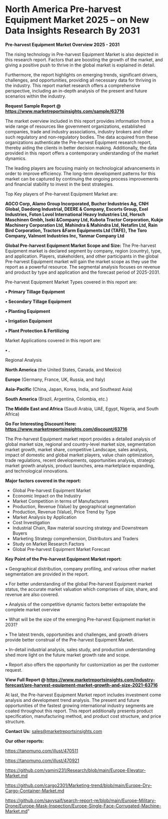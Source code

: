 # North America Pre-harvest Equipment Market 2025 – on New Data Insights Research By 2031

<Strong> Pre-harvest Equipment Market Overview 2025 - 2031</strong>

The rising technology in Pre-harvest Equipment Market is also depicted in this research report. Factors that are boosting the growth of the market, and giving a positive push to thrive in the global market is explained in detail.

Furthermore, the report highlights on emerging trends, significant drivers, challenges, and opportunities, providing all necessary data for thriving in the industry. This report market research offers a comprehensive perspective, including an in-depth analysis of the present and future scenarios within the industry.

<strong>Request Sample Report @ <a href=https://www.marketreportsinsights.com/sample/63716>https://www.marketreportsinsights.com/sample/63716</a></strong>

The market overview included in this report provides information from a wide range of resources like government organizations, established companies, trade and industry associations, industry brokers and other such regulatory and non-regulatory bodies. The data acquired from these organizations authenticate the Pre-harvest Equipment research report, thereby aiding the clients in better decision making. Additionally, the data provided in this report offers a contemporary understanding of the market dynamics.

The leading players are focusing mainly on technological advancements in order to improve efficiency. The long-term development patterns for this market can be captured by continuing the ongoing process improvements and financial stability to invest in the best strategies.

Top Key players of Pre-harvest Equipment Market are:

<strong>AGCO Corp, Alamo Group Incorporated, Bucher Industries Ag, CNH Global, Daedong Industrial, DEERE & Company, Escorts Group, Exel Industries, Foton Lovol International Heavy Industries Ltd, Horsch Maschinen Gmbh, Iseki &Company Ltd, Kubota Tractor Corporation, Kukje Machinery Corporation Ltd, Mahindra & Mahindra Ltd, Netafim Ltd, Rain Bird Corporation, Tractors &Farm Equipments Ltd (TAFE), The Toro Company, Valmont Industries Inc, Yanmar Company Ltd</strong>

<strong><b>Global Pre-harvest Equipment Market Scope and Size:</b></strong>
The Pre-harvest Equipment market is declared segment by company, region (country), type, and application. Players, stakeholders, and other participants in the global Pre-harvest Equipment market will gain the market scope as they use the report as a powerful resource. The segmental analysis focuses on revenue and product by type and application and the forecast period of 2025-2031.

Pre-harvest Equipment Market Types covered in this report are:

<strong>• Primary Tillage Equipment

• Secondary Tillage Equipment

• Planting Equipment

• Irrigation Equipment

• Plant Protection & Fertilizing</strong>

Market Applications covered in this report are:

<strong>• .</strong> 

Regional Analysis

<strong>North America</strong> (the United States, Canada, and Mexico)

<strong>Europe</strong> (Germany, France, UK, Russia, and Italy)

<strong>Asia-Pacific</strong> (China, Japan, Korea, India, and Southeast Asia)

<strong>South America</strong> (Brazil, Argentina, Colombia, etc.)

<strong>The Middle East and Africa</strong> (Saudi Arabia, UAE, Egypt, Nigeria, and South Africa)

<strong>Go For Interesting Discount Here: <a href=https://www.marketreportsinsights.com/discount/63716>https://www.marketreportsinsights.com/discount/63716</a></strong>

The Pre-harvest Equipment market report provides a detailed analysis of global market size, regional and country-level market size, segmentation market growth, market share, competitive Landscape, sales analysis, impact of domestic and global market players, value chain optimization, trade regulations, recent developments, opportunities analysis, strategic market growth analysis, product launches, area marketplace expanding, and technological innovations.

<strong><b>Major factors covered in the report:</b></strong>
<ul>
  <li>Global Pre-harvest Equipment Market </li>
  <li>Economic Impact on the Industry</li>
  <li>Market Competition in terms of Manufacturers</li>
  <li>Production, Revenue (Value) by geographical segmentation</li>
  <li>Production, Revenue (Value), Price Trend by Type</li>
  <li>Market Analysis by Application</li>
  <li>Cost Investigation</li>
  <li>Industrial Chain, Raw material sourcing strategy and Downstream Buyers</li>
  <li>Marketing Strategy comprehension, Distributors and Traders</li>
  <li>Study on Market Research Factors</li>
  <li>Global Pre-harvest Equipment Market Forecast</li>
</ul>

<strong><b>Key Point of the Pre-harvest Equipment Market report:</b></strong>

• Geographical distribution, company profiling, and various other market segmentation are provided in the report.

• For better understanding of the global Pre-harvest Equipment market status, the accurate market valuation which comprises of size, share, and revenue are also covered.

• Analysis of the competitive dynamic factors better extrapolate the complete market overview

• What will be the size of the emerging Pre-harvest Equipment market in 2031?

• The latest trends, opportunities and challenges, and growth drivers provide better construal of the Pre-harvest Equipment Market.

• In-detail industrial analysis, sales study, and production understanding shed more light on the future market growth rate and scope.

• Report also offers the opportunity for customization as per the customer request.

<strong><b>View Full Report @ <a href=https://www.marketreportsinsights.com/industry-forecast/pre-harvest-equipment-market-growth-and-size-2021-63716>https://www.marketreportsinsights.com/industry-forecast/pre-harvest-equipment-market-growth-and-size-2021-63716</a></b></strong>


At last, the Pre-harvest Equipment Market report includes investment come analysis and development trend analysis. The present and future opportunities of the fastest growing international industry segments are coated throughout this report. This report additionally presents product specification, manufacturing method, and product cost structure, and price structure.

<strong>Contact Us:</strong>
sales@marketreportsinsights.com

<strong>Our other reports:</strong>

<a href=https://tanomuno.com/illust/470511>https://tanomuno.com/illust/470511</a>

<a href=https://tanomuno.com/illust/470921>https://tanomuno.com/illust/470921</a>

<a href=https://github.com/yamini231/Research/blob/main/Europe-Elevator-Market.md>https://github.com/yamini231/Research/blob/main/Europe-Elevator-Market.md</a>

<a href=https://github.com/cargo2301/Marketing-trend/blob/main/Europe-Dry-Cargo-Container-Market.md>https://github.com/cargo2301/Marketing-trend/blob/main/Europe-Dry-Cargo-Container-Market.md</a>

<a href=https://github.com/sayysaif/search-report-re/blob/main/Europe-Military-Drone/Europe-Mask-Inspection/Europe-Single-Face-Corrugated-Machine-Market.md>https://github.com/sayysaif/search-report-re/blob/main/Europe-Military-Drone/Europe-Mask-Inspection/Europe-Single-Face-Corrugated-Machine-Market.md</a>"
